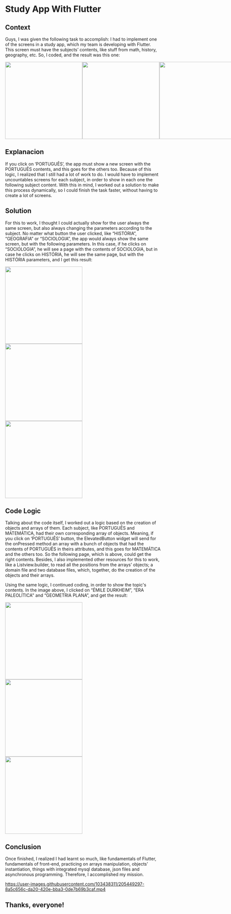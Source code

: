 # Study App With Flutter


## Context 

Guys, I was given the following task to accomplish: I had to implement one of the screens in a study app, which my team is developing with Flutter. This screen must have the subjects’ contents, like stuff from math, history, geography, etc. So, I coded, and the result was this one: 

<div style="display: flex; justify-content: space-between;" align="center">
  <img src="https://user-images.githubusercontent.com/103438311/205446721-8190d63a-a32b-46ec-a7e4-951d6027f944.png" width="250px"/>  
  <img src="https://user-images.githubusercontent.com/103438311/205446714-92b60179-10df-4f32-871f-ec6aa01db8a4.png" width="250px"/>  
  <img src="https://user-images.githubusercontent.com/103438311/205446719-9f0ee61c-69bc-4f84-b826-edcf7c8131d8.png" width="250px"/>  
</div>

## Explanacion

If you click on ‘PORTUGUÊS’, the app must show a new screen with the PORTUGUÊS contents, and this goes for the others too. Because of this logic, I realized that I still had a lot of work to do. I would have to implement uncountables screens for each subject, in order to show in each one the following subject content. With this in mind, I worked out a solution to make this process dynamically, so I could finish the task faster, without having to create a lot of screens.

## Solution

For this to work, I thought I could actually show for the user always the same screen, but also always changing the parameters according to the subject. No matter what button the user clicked, like “HISTÓRIA”, “GEOGRAFIA” or “SOCIOLOGIA”, the app would always show the same screen, but with the following parameters. In this case, if he clicks on “SOCIOLOGIA”, he will see a page with the contents of SOCIOLOGIA, but in case he clicks on HISTÓRIA, he will see the same page, but with the HISTÓRIA parameters, and I get this result: 


<div style="display: flex; flex-direction: column;" align="center">
  <img src="https://user-images.githubusercontent.com/103438311/205445828-05cdf442-5b8c-471c-94e5-ae7f572ee2e3.png" width="250px"/>  
  <img src="https://user-images.githubusercontent.com/103438311/205445830-4f74ff89-95f6-4f63-89b7-202a63ff3871.png" width="250px"/>  
  <img src="https://user-images.githubusercontent.com/103438311/205445831-3993affe-a54e-4abd-ae9e-571413846df3.png" width="250px"/>  
</div>

## Code Logic

Talking about the code itself, I worked out a logic based on the creation of objects and arrays of them. Each subject, like PORTUGUÊS and MATEMÁTICA, had their own corresponding array of objects. Meaning, if you click on ‘PORTUGUÊS’ button, the ElevatedButton widget will send for the onPressed method an array with a bunch of objects that had the contents of PORTUGUÊS in theirs attributes, and this goes for MATEMÁTICA and the others too. So the following page, which is above, could get the right contents. Besides, I also implemented other resources for this to work, like a Listview.builder, to read all the positions from the arrays’ objects; a domain file and two database files, which, together, do the creation of the objects and their arrays.

Using the same logic, I continued coding, in order to show the topic's contents. In the image above, I clicked on “ÉMILE DURKHEIM”, “ERA PALEOLÍTICA" and “GEOMETRIA PLANA”, and get the result:

<div style="display: flex; flex-direction: column;" align="center">
  <img src="https://user-images.githubusercontent.com/103438311/205445832-f4cfd822-a72c-46fc-90c4-94988e36f4e0.png" width="250px"/>  
  <img src="https://user-images.githubusercontent.com/103438311/205445833-c4e2f559-4952-4d11-bdd8-96ade3ba4827.png" width="250px"/>  
  <img src="https://user-images.githubusercontent.com/103438311/205445834-cc607744-f2a9-44aa-9bda-b9083ec9a356.png" width="250px"/>  
</div>

## Conclusion

Once finished, I realized I had learnt so much, like fundamentals of Flutter, fundamentals of front-end, practicing on arrays manipulation, objects’ instantiation, things with integrated mysql database, json files and asynchronous programming. Therefore, I accomplished my mission. 

https://user-images.githubusercontent.com/103438311/205449297-8a5c656c-da20-420e-bba3-0de7b69b3caf.mp4

## Thanks, everyone!

